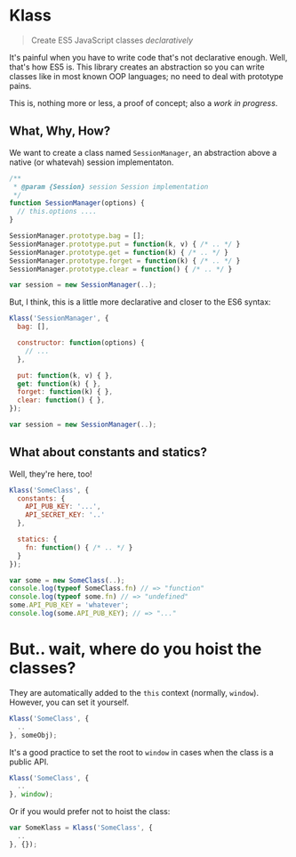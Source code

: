 # Klass
> Create ES5 JavaScript classes *declaratively*

It's painful when you have to write code that's not declarative enough. Well, that's how ES5 is. This library creates an abstraction so you can write classes like in most known OOP languages; no need to deal with prototype pains.

This is, nothing more or less, a proof of concept; also a *work in progress*.

## What, Why, How?

We want to create a class named `SessionManager`, an abstraction above a native (or whatevah) session implementaton.

```js
/**
 * @param {Session} session Session implementation
 */
function SessionManager(options) {
  // this.options ....
}

SessionManager.prototype.bag = [];
SessionManager.prototype.put = function(k, v) { /* .. */ }
SessionManager.prototype.get = function(k) { /* .. */ }
SessionManager.prototype.forget = function(k) { /* .. */ }
SessionManager.prototype.clear = function() { /* .. */ }

var session = new SessionManager(..);
```

But, I think, this is a little more declarative and closer to the ES6 syntax:

```js
Klass('SessionManager', {
  bag: [],

  constructor: function(options) {
  	// ...
  },

  put: function(k, v) { },
  get: function(k) { },
  forget: function(k) { },
  clear: function() { },
});

var session = new SessionManager(..);
```

## What about constants and statics?

Well, they're here, too!

```js
Klass('SomeClass', {
  constants: {
    API_PUB_KEY: '...',
    API_SECRET_KEY: '..'
  },

  statics: {
    fn: function() { /* .. */ }
  }
});

var some = new SomeClass(..);
console.log(typeof SomeClass.fn) // => "function"
console.log(typeof some.fn) // => "undefined"
some.API_PUB_KEY = 'whatever';
console.log(some.API_PUB_KEY); // => "..."
```

# But.. wait, where do you hoist the classes?

They are automatically added to the `this` context (normally, `window`). However, you can set it yourself.
```js
Klass('SomeClass', {
  ..
}, someObj);
```

It's a good practice to set the root to `window` in cases when the class is a public API.
```js
Klass('SomeClass', {
  ..
}, window);
```

Or if you would prefer not to hoist the class:
```js
var SomeKlass = Klass('SomeClass', {
  ..
}, {});
```
